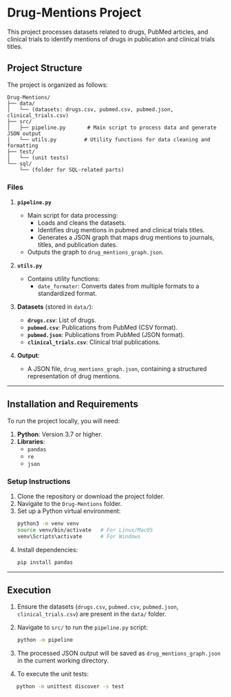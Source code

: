 
# Drug-Mentions Project
This project processes datasets related to drugs, PubMed articles, and clinical trials to identify mentions of drugs in publication and clinical trials titles.

## **Project Structure**
The project is organized as follows:

```
Drug-Mentions/
├── data/
│   └── (datasets: drugs.csv, pubmed.csv, pubmed.json, clinical_trials.csv)
├── src/
│   ├── pipeline.py       # Main script to process data and generate JSON output
│   └── utils.py         # Utility functions for data cleaning and formatting
├── test/
│   └── (unit tests)
└── sql/
    └── (folder for SQL-related parts)
```

### **Files**
1. **`pipeline.py`**
   - Main script for data processing:
     - Loads and cleans the datasets.
     - Identifies drug mentions in pubmed and clinical trials titles.
     - Generates a JSON graph that maps drug mentions to journals, titles, and publication dates.
   - Outputs the graph to `drug_mentions_graph.json`.

2. **`utils.py`**
   - Contains utility functions:
     - `date_formater`: Converts dates from multiple formats to a standardized format.

3. **Datasets** (stored in `data/`):
   - **`drugs.csv`**: List of drugs.
   - **`pubmed.csv`**: Publications from PubMed (CSV format).
   - **`pubmed.json`**: Publications from PubMed (JSON format).
   - **`clinical_trials.csv`**: Clinical trial publications.

4. **Output**:
   - A JSON file, `drug_mentions_graph.json`, containing a structured representation of drug mentions.

---

## **Installation and Requirements**
To run the project locally, you will need:
1. **Python**: Version 3.7 or higher.
2. **Libraries**:
   - `pandas`
   - `re`
   - `json`

### **Setup Instructions**
1. Clone the repository or download the project folder.
2. Navigate to the `Drug-Mentions` folder.
3. Set up a Python virtual environment:
   ```bash
   python3 -m venv venv
   source venv/bin/activate   # For Linux/MacOS
   venv\Scripts\activate      # For Windows
   ```
4. Install dependencies:
   ```bash
   pip install pandas
   ```

---

## **Execution**
1. Ensure the datasets (`drugs.csv`, `pubmed.csv`, `pubmed.json`, `clinical_trials.csv`) are present in the `data/` folder.
2. Navigate to `src/` to run the `pipeline.py` script:
   ```bash
   python -m pipeline
   ```
3. The processed JSON output will be saved as `drug_mentions_graph.json` in the current working directory.

4. To execute the unit tests:
```bash
   python -m unittest discover -s test
```
